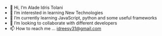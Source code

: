 - 👋 Hi, I’m Alade Idris Tolani 
- 👀 I’m interested in learning New Technologies
- 🌱 I’m currently learning JavaScript, python and some useful frameworks 
- 💞️ I’m looking to collaborate with different developers 
- 📫 How to reach me ...
idreesy31@gmail.com

<!---
Tolash123/Tolash123 is a ✨ special ✨ repository because its `README.md` (this file) appears on your GitHub profile.
You can click the Preview link to take a look at your changes.
--->
